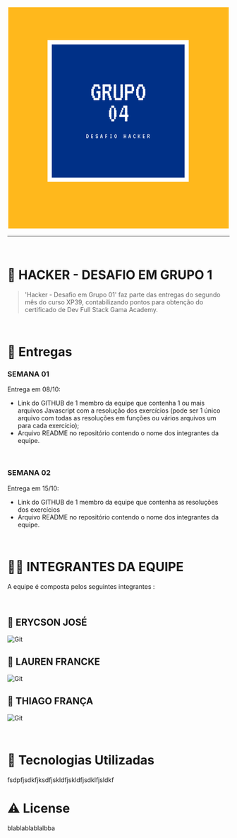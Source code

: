 <center>
<img src= img/logo.png>
</center>

---

<br />

# 🧐 HACKER - DESAFIO EM GRUPO 1

>'Hacker - Desafio em Grupo 01' faz parte das entregas do segundo mês do curso XP39,  contabilizando pontos para obtenção do certificado de Dev Full Stack Gama Academy.

<br />

# 📒 Entregas

<h3>SEMANA 01</h3>
Entrega em  08/10:

<br />

- Link do GITHUB de 1 membro da equipe que contenha 1 ou mais arquivos Javascript com a resolução dos exercícios (pode ser 1 único arquivo com todas as resoluções em funções ou vários arquivos um para cada exercício);
- Arquivo README no repositório contendo o nome dos integrantes da equipe.

<br />

<h3>SEMANA 02</h3>
Entrega em  15/10:

<br />

- Link do GITHUB de 1 membro da equipe que contenha as resoluções dos exercícios
- Arquivo README no repositório contendo o nome dos integrantes da equipe.

<br />

# 👨‍💻 INTEGRANTES DA  EQUIPE

A equipe é composta pelos seguintes integrantes :

<br />
<H2>👦 ERYCSON JOSÉ</H3>

![Git](https://img.shields.io/badge/git-%23F05033.svg?style=for-the-badge&logo=git&logoColor=white)

<H2>👧 LAUREN FRANCKE</H3>

![Git](https://img.shields.io/badge/git-%23F05033.svg?style=for-the-badge&logo=git&logoColor=white)  <link href= github.com/LaurenFrancke>

<H2>👦 THIAGO FRANÇA</H3>

![Git](https://img.shields.io/badge/git-%23F05033.svg?style=for-the-badge&logo=git&logoColor=white) <link href= github.com/Thiagorsfranca>


<br />

# 🌟 Tecnologias Utilizadas

fsdpfjsdkfjksdfjskldfjskldfjsdklfjsldkf
# ⚠️ License
blablablablalbba
